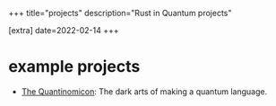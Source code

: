 +++
title="projects"
description="Rust in Quantum projects"

[extra]
date=2022-02-14
+++

# example projects

- [The Quantinomicon](./quantinomocon/): The dark arts of making a quantum language.
